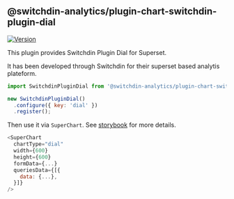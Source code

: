 ## @switchdin-analytics/plugin-chart-switchdin-plugin-dial

[![Version](https://img.shields.io/npm/v/@superset-ui/plugin-chart-switchdin-plugin-dial.svg?style=flat-square)](https://www.npmjs.com/package/@superset-ui/plugin-chart-switchdin-plugin-dial)

This plugin provides Switchdin Plugin Dial for Superset.

It has been developed through Switchdin for their superset based analytis plateform.

```js
import SwitchdinPluginDial from '@switchdin-analytics/plugin-chart-switchdin';

new SwitchdinPluginDial()
  .configure({ key: 'dial' })
  .register();
```

Then use it via `SuperChart`. See [storybook](https://apache-superset.github.io/superset-ui/?selectedKind=switchdin-plugin-dial) for more details.

```js
<SuperChart
  chartType="dial"
  width={600}
  height={600}
  formData={...}
  queriesData={[{
    data: {...},
  }]}
/>
```